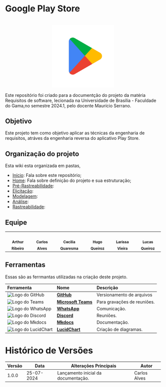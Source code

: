 # Google Play Store
<p align="center" ><br><img src="assets/google_play.png" width = 40%></p>

Este repositório foi criado para a documentção do projeto da matéria Requisitos de software, lecionada na Universidade de Brasília - Faculdade do Gama,no semestre 2024.1, pelo docente Maurício Serrano. 


## Objetivo
Este projeto tem como objetivo aplicar as técnicas da engenharia de requisitos, atráves da engenharia reversa do aplicativo Play Store.

## Organização do projeto
Esta wiki esta organizada em pastas, 

- [Início](index.md): Fala sobre este repositório;
- [Home](home/home.md): Fala sobre definição do projeto e sua estruturação;
- [Pré-Rastreabilidade](pre-ras/pre-ras.md):
- [Elicitação](elicitacao/elicitacao.md):
- [Modelagem](modelagem/modelagem.md):
- [Análise](analise/analise.md):
- [Rastreabilidade](rastreabilidade/rastreabilidade.md):


## Equipe
<table>
  <tr>
    <td align="center"><a href="https://github.com/artrsousa1"><img style="border-radius: 50%;" src="https://github.com/artrsousa1.png" width="100px;" alt=""/><br /><sub><b>Arthur Ribeiro</b></sub></a><br /><a href="Link git" title="Rocketseat"></a></td>
    <td align="center"><a href="https://github.com/CADU110"><img style="border-radius: 50%;" src="https://github.com/CADU110.png" width="100px;" alt=""/><br /><sub><b>Carlos Alves</b></sub></a><br /><a href="Link git" title="Rocketseat"></a></td>
    <td align="center"><a href="https://github.com/cqcoding"><img style="border-radius: 50%;" src="https://github.com/cqcoding.png" width="100px;" alt=""/><br /><sub><b> Cecilia Quaresma </b></sub></a><br /><a href="Link git" title="Rocketseat"></a></td>
    <td align="center"><a href="https://github.com/melohugo"><img style="border-radius: 50%;" src="https://github.com/melohugo.png" width="100px;" alt=""/><br /><sub><b>Hugo Queiroz</b></sub></a><br />
    <td align="center"><a href="https://github.com/VieiraLaris"><img style="border-radius: 50%;" src="https://github.com/VieiraLaris.png" width="100px;" alt=""/><br /><sub><b>Larissa Vieira</b></sub></a><br />
    <td align="center"><a href="https://github.com/lucasqueiroz23"><img style="border-radius: 50%;" src="https://github.com/lucasqueiroz23.png" width="100px;" alt=""/><br /><sub><b>Lucas Queiroz</b></sub></a><br />
  </tr>
</table>


## Ferramentas 
Essas são as ferrmantas utilizadas na criação deste projeto.

| Ferramenta | Nome | Descrição |
| :-- | :-- | :-- |
| <img src="https://github.githubassets.com/images/modules/logos_page/GitHub-Mark.png" alt="Logo do GitHub" width="100px"> | <strong>[GitHub](#anchor_1)</strong> | Versionamento de arquivos |
| <img src="https://upload.wikimedia.org/wikipedia/commons/4/44/Microsoft_logo.svg" alt="Logo do Teams" width="100px"> | <strong>[Microsoft Teams](#anchor_2)</strong> | Para gravações de reuniões. |
| <img src="https://upload.wikimedia.org/wikipedia/commons/6/6b/WhatsApp.svg" alt="Logo do WhatsApp" width="100px"> | <strong>[WhatsApp](#anchor_3)</strong> | Comunicação. |
| <img src="https://cdn.prod.website-files.com/6257adef93867e50d84d30e2/636e0a6918e57475a843f59f_icon_clyde_black_RGB.svg" alt="Logo do Discord" width="100px"> | <strong>[Discord](#anchor_4)</strong> | Reuniões. |
| <img src="https://anthonyblackham.com/mkdocs-material/icons/logo.svg" alt="Logo do Mkdocs" width="100px"> | <strong>[Mkdocs](#anchor_5)</strong> | Documentação. |
| <img src="https://play-lh.googleusercontent.com/o4vT3StM8rw3Hn15GMtLjuTA6VUWt6jxDvV4d5ahKj9E9nGaLut06tM83NESuTBr-t0=w240-h480" alt="Logo do LucidChart" width="100px"> | <strong>[LucidChart](#anchor_14)</strong> | Criação de diagramas. |


# Histórico de Versões

| Versão | Data       | Alterações Principais                             | Autor        |
|--------|------------|---------------------------------------------------|--------------|
| 1.0.0  | 25-07-2024 | Lançamento inicial da documentação.               | Carlos Alves |


